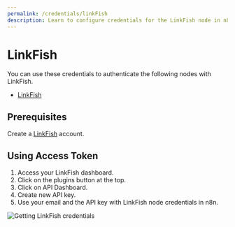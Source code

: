```yaml
---
permalink: /credentials/linkFish
description: Learn to configure credentials for the LinkFish node in n8n
---
```


# LinkFish

You can use these credentials to authenticate the following nodes with LinkFish.
- [LinkFish](../../nodes-library/nodes/LinkFish/README.md)


## Prerequisites

Create a [LinkFish](https://link.fish/) account.

## Using Access Token

1. Access your LinkFish dashboard.
2. Click on the plugins button at the top.
3. Click on API Dashboard.
4. Create new API key.
5. Use your email and the API key with LinkFish node credentials in n8n.

![Getting LinkFish credentials](./using-access-token.gif)
